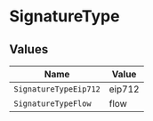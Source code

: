 # SignatureType


## Values

| Name                  | Value                 |
| --------------------- | --------------------- |
| `SignatureTypeEip712` | eip712                |
| `SignatureTypeFlow`   | flow                  |